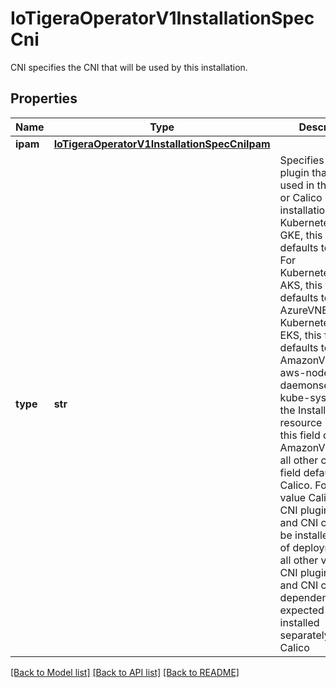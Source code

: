 # IoTigeraOperatorV1InstallationSpecCni

CNI specifies the CNI that will be used by this installation.
## Properties
Name | Type | Description | Notes
------------ | ------------- | ------------- | -------------
**ipam** | [**IoTigeraOperatorV1InstallationSpecCniIpam**](IoTigeraOperatorV1InstallationSpecCniIpam.md) |  | [optional] 
**type** | **str** | Specifies the CNI plugin that will be used in the Calico or Calico Enterprise installation. * For KubernetesProvider GKE, this field defaults to GKE. * For KubernetesProvider AKS, this field defaults to AzureVNET. * For KubernetesProvider EKS, this field defaults to AmazonVPC. * If aws-node daemonset exists in kube-system when the Installation resource is created, this field defaults to AmazonVPC. * For all other cases this field defaults to Calico.   For the value Calico, the CNI plugin binaries and CNI config will be installed as part of deployment, for all other values the CNI plugin binaries and CNI config is a dependency that is expected to be installed separately.   Default: Calico | 

[[Back to Model list]](../README.md#documentation-for-models) [[Back to API list]](../README.md#documentation-for-api-endpoints) [[Back to README]](../README.md)


